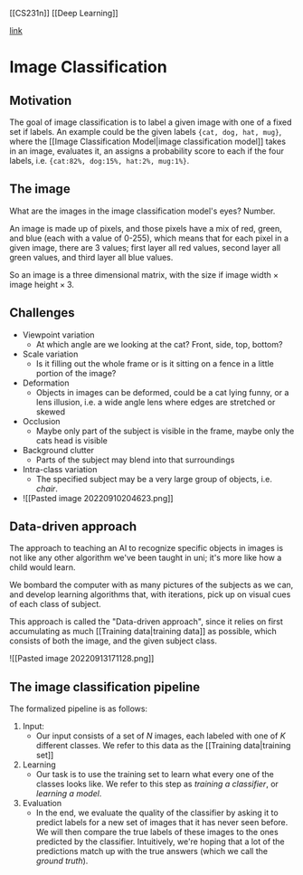 [[CS231n]]
[[Deep Learning]]

[link](https://cs231n.github.io/classification/)

# Image Classification

## Motivation
The goal of image classification is to label a given image with one of a fixed set if labels. An example could be the given labels `{cat, dog, hat, mug}`, where the [[Image Classification Model|image classification model]] takes in an image, evaluates it, an assigns a probability score to each if the four labels, i.e. `{cat:82%, dog:15%, hat:2%, mug:1%}`.

## The image
What are the images in the image classification model's eyes? Number.

An image is made up of pixels, and those pixels have a mix of red, green, and blue (each with a value of 0-255), which means that for each pixel in a given image, there are 3 values; first layer all red values, second layer all green values, and third layer all blue values.

So an image is a three dimensional matrix, with the size if $\text{image width} \times \text{image height} \times 3$.

## Challenges
- Viewpoint variation
	- At which angle are we looking at the cat? Front, side, top, bottom?
- Scale variation
	- Is it filling out the whole frame or is it sitting on a fence in a little portion of the image?
- Deformation
	- Objects in images can be deformed, could be a cat lying funny, or a lens illusion, i.e. a wide angle lens where edges are stretched or skewed
- Occlusion
	- Maybe only part of the subject is visible in the frame, maybe only the cats head is visible
- Background clutter
	- Parts of the subject may blend into that surroundings
- Intra-class variation
	- The specified subject may be a very large group of objects, i.e. _chair_.
- ![[Pasted image 20220910204623.png]]

## Data-driven approach
The approach to teaching an AI to recognize specific objects in images is not like any other algorithm we've been taught in uni; it's more like how a child would learn.

We bombard the computer with as many pictures of the subjects as we can, and develop learning algorithms that, with iterations, pick up on visual cues of each class of subject.

This approach is called the "Data-driven approach", since it relies on first accumulating as much [[Training data|training data]] as possible, which consists of both the image, and the given subject class.

![[Pasted image 20220913171128.png]]

## The image classification pipeline
The formalized pipeline is as follows:
1. Input:
	- Our input consists of a set of *N* images, each labeled with one of *K* different classes. We refer to this data as the [[Training data|training set]]
2. Learning
	- Our task is to use the training set to learn what every one of the classes looks like. We refer to this step as *training a classifier*, or *learning a model*.
3. Evaluation
	- In the end, we evaluate the quality of the classifier by asking it to predict labels for a new set of images that it has never seen before. We will then compare the true labels of these images to the ones predicted by the classifier. Intuitively, we're hoping that a lot of the predictions match up with the true answers (which we call the *ground truth*).